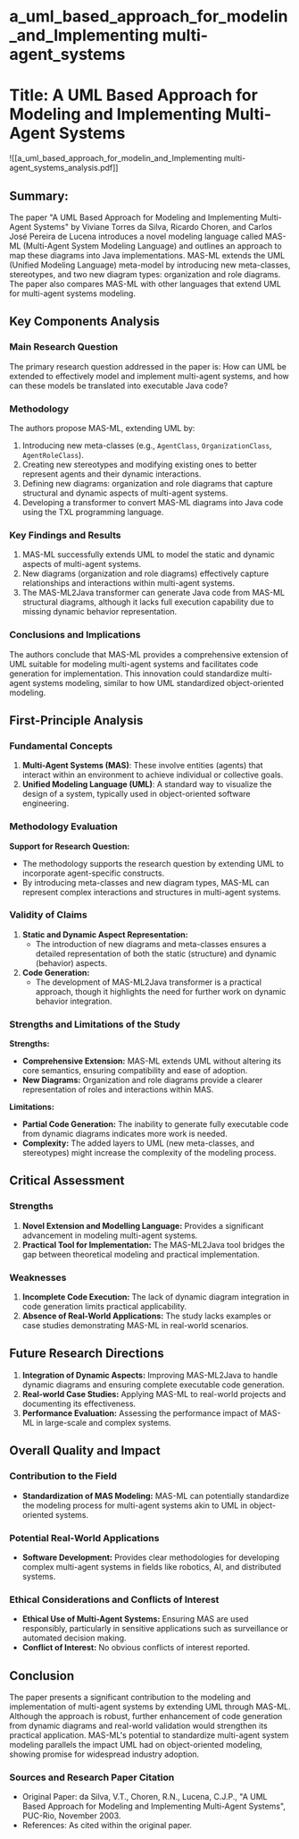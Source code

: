 # a_uml_based_approach_for_modelin_and_Implementing multi-agent_systems

# Title: A UML Based Approach for Modeling and Implementing Multi-Agent Systems
![[a_uml_based_approach_for_modelin_and_Implementing multi-agent_systems_analysis.pdf]]

## Summary:
The paper "A UML Based Approach for Modeling and Implementing Multi-Agent Systems" by Viviane Torres da Silva, Ricardo Choren, and Carlos José Pereira de Lucena introduces a novel modeling language called MAS-ML (Multi-Agent System Modeling Language) and outlines an approach to map these diagrams into Java implementations. MAS-ML extends the UML (Unified Modeling Language) meta-model by introducing new meta-classes, stereotypes, and two new diagram types: organization and role diagrams. The paper also compares MAS-ML with other languages that extend UML for multi-agent systems modeling.

## Key Components Analysis

### Main Research Question
The primary research question addressed in the paper is: How can UML be extended to effectively model and implement multi-agent systems, and how can these models be translated into executable Java code?

### Methodology
The authors propose MAS-ML, extending UML by:
1. Introducing new meta-classes (e.g., `AgentClass`, `OrganizationClass`, `AgentRoleClass`).
2. Creating new stereotypes and modifying existing ones to better represent agents and their dynamic interactions.
3. Defining new diagrams: organization and role diagrams that capture structural and dynamic aspects of multi-agent systems.
4. Developing a transformer to convert MAS-ML diagrams into Java code using the TXL programming language.

### Key Findings and Results
1. MAS-ML successfully extends UML to model the static and dynamic aspects of multi-agent systems.
2. New diagrams (organization and role diagrams) effectively capture relationships and interactions within multi-agent systems.
3. The MAS-ML2Java transformer can generate Java code from MAS-ML structural diagrams, although it lacks full execution capability due to missing dynamic behavior representation.

### Conclusions and Implications
The authors conclude that MAS-ML provides a comprehensive extension of UML suitable for modeling multi-agent systems and facilitates code generation for implementation. This innovation could standardize multi-agent systems modeling, similar to how UML standardized object-oriented modeling.

## First-Principle Analysis

### Fundamental Concepts
1. **Multi-Agent Systems (MAS)**: These involve entities (agents) that interact within an environment to achieve individual or collective goals.
2. **Unified Modeling Language (UML)**: A standard way to visualize the design of a system, typically used in object-oriented software engineering.

### Methodology Evaluation
**Support for Research Question:**
- The methodology supports the research question by extending UML to incorporate agent-specific constructs.
- By introducing meta-classes and new diagram types, MAS-ML can represent complex interactions and structures in multi-agent systems.

### Validity of Claims
1. **Static and Dynamic Aspect Representation:** 
   - The introduction of new diagrams and meta-classes ensures a detailed representation of both the static (structure) and dynamic (behavior) aspects.
2. **Code Generation:** 
   - The development of MAS-ML2Java transformer is a practical approach, though it highlights the need for further work on dynamic behavior integration.
   
### Strengths and Limitations of the Study
**Strengths:**
- **Comprehensive Extension:** MAS-ML extends UML without altering its core semantics, ensuring compatibility and ease of adoption.
- **New Diagrams:** Organization and role diagrams provide a clearer representation of roles and interactions within MAS.
   
**Limitations:**
- **Partial Code Generation:** The inability to generate fully executable code from dynamic diagrams indicates more work is needed.
- **Complexity:** The added layers to UML (new meta-classes, and stereotypes) might increase the complexity of the modeling process.

## Critical Assessment

### Strengths
1. **Novel Extension and Modelling Language:** Provides a significant advancement in modeling multi-agent systems.
2. **Practical Tool for Implementation:** The MAS-ML2Java tool bridges the gap between theoretical modeling and practical implementation.

### Weaknesses
1. **Incomplete Code Execution:** The lack of dynamic diagram integration in code generation limits practical applicability.
2. **Absence of Real-World Applications:** The study lacks examples or case studies demonstrating MAS-ML in real-world scenarios.

## Future Research Directions
1. **Integration of Dynamic Aspects:** Improving MAS-ML2Java to handle dynamic diagrams and ensuring complete executable code generation.
2. **Real-world Case Studies:** Applying MAS-ML to real-world projects and documenting its effectiveness.
3. **Performance Evaluation:** Assessing the performance impact of MAS-ML in large-scale and complex systems.

## Overall Quality and Impact
### Contribution to the Field
- **Standardization of MAS Modeling:** MAS-ML can potentially standardize the modeling process for multi-agent systems akin to UML in object-oriented systems.

### Potential Real-World Applications
- **Software Development:** Provides clear methodologies for developing complex multi-agent systems in fields like robotics, AI, and distributed systems.

### Ethical Considerations and Conflicts of Interest
- **Ethical Use of Multi-Agent Systems:** Ensuring MAS are used responsibly, particularly in sensitive applications such as surveillance or automated decision making.
- **Conflict of Interest:** No obvious conflicts of interest reported.

## Conclusion
The paper presents a significant contribution to the modeling and implementation of multi-agent systems by extending UML through MAS-ML. Although the approach is robust, further enhancement of code generation from dynamic diagrams and real-world validation would strengthen its practical application. MAS-ML's potential to standardize multi-agent system modeling parallels the impact UML had on object-oriented modeling, showing promise for widespread industry adoption.

### Sources and Research Paper Citation
- Original Paper: da Silva, V.T., Choren, R.N., Lucena, C.J.P., "A UML Based Approach for Modeling and Implementing Multi-Agent Systems", PUC-Rio, November 2003.
- References: As cited within the original paper.